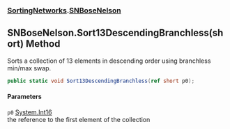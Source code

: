 ### [SortingNetworks](SortingNetworks.md 'SortingNetworks').[SNBoseNelson](SortingNetworks_SNBoseNelson.md 'SortingNetworks.SNBoseNelson')
## SNBoseNelson.Sort13DescendingBranchless(short) Method
Sorts a collection of 13 elements in descending order using branchless min/max swap.  
```csharp
public static void Sort13DescendingBranchless(ref short p0);
```
#### Parameters
<a name='SortingNetworks_SNBoseNelson_Sort13DescendingBranchless(short)_p0'></a>
`p0` [System.Int16](https://docs.microsoft.com/en-us/dotnet/api/System.Int16 'System.Int16')  
the reference to the first element of the collection
  
